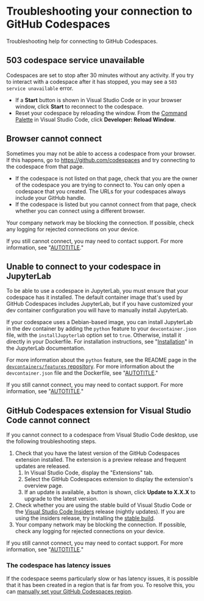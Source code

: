 # Troubleshooting your connection to GitHub Codespaces

Troubleshooting help for connecting to GitHub Codespaces.

## 503 codespace service unavailable

Codespaces are set to stop after 30 minutes without any activity. If you try to interact with a codespace after it has stopped, you may see a `503 service unavailable` error.

- If a **Start** button is shown in Visual Studio Code or in your browser window, click **Start** to reconnect to the codespace.
- Reset your codespace by reloading the window. From the [Command Palette](/codespaces/reference/using-the-vs-code-command-palette-in-codespaces#accessing-the-command-palette) in Visual Studio Code, click **Developer: Reload Window**.

## Browser cannot connect

Sometimes you may not be able to access a codespace from your browser. If this happens, go to https://github.com/codespaces and try connecting to the codespace from that page.

- If the codespace is not listed on that page, check that you are the owner of the codespace you are trying to connect to. You can only open a codespace that you created. The URLs for your codespaces always include your GitHub handle.
- If the codespace is listed but you cannot connect from that page, check whether you can connect using a different browser.

Your company network may be blocking the connection. If possible, check any logging for rejected connections on your device.

If you still cannot connect, you may need to contact support. For more information, see "[AUTOTITLE](/codespaces/troubleshooting/working-with-support-for-github-codespaces)."

## Unable to connect to your codespace in JupyterLab

To be able to use a codespace in JupyterLab, you must ensure that your codespace has it installed. The default container image that's used by GitHub Codespaces includes JupyterLab, but if you have customized your dev container configuration you will have to manually install JupyterLab.

If your codespace uses a Debian-based image, you can install JupyterLab in the dev container by adding the `python` feature to your `devcontainer.json` file, with the `installJupyterlab` option set to `true`. Otherwise, install it directly in your Dockerfile. For installation instructions, see "[Installation](https://jupyterlab.readthedocs.io/en/stable/getting_started/installation.html)" in the JupyterLab documentation.

For more information about the `python` feature, see the README page in the [`devcontainers/features` repository](https://github.com/devcontainers/features/tree/main/src/python). For more information about the `devcontainer.json` file and the Dockerfile, see "[AUTOTITLE](/codespaces/setting-up-your-project-for-codespaces/adding-a-dev-container-configuration/introduction-to-dev-containers#devcontainerjson)."

If you still cannot connect, you may need to contact support. For more information, see "[AUTOTITLE](/codespaces/troubleshooting/working-with-support-for-github-codespaces)."

## GitHub Codespaces extension for Visual Studio Code cannot connect

If you cannot connect to a codespace from Visual Studio Code desktop, use the following troubleshooting steps.

1. Check that you have the latest version of the GitHub Codespaces extension installed. The extension is a preview release and frequent updates are released.
   1. In Visual Studio Code, display the "Extensions" tab.
   1. Select the GitHub Codespaces extension to display the extension's overview page.
   1. If an update is available, a button is shown, click **Update to X.X.X** to upgrade to the latest version.
1. Check whether you are using the stable build of Visual Studio Code or the [Visual Studio Code Insiders](https://code.visualstudio.com/insiders/) release (nightly updates). If you are using the insiders release, try installing the [stable build](https://code.visualstudio.com/).
1. Your company network may be blocking the connection. If possible, check any logging for rejected connections on your device.

If you still cannot connect, you may need to contact support. For more information, see "[AUTOTITLE](/codespaces/troubleshooting/working-with-support-for-github-codespaces)."

### The codespace has latency issues

If the codespace seems particularly slow or has latency issues, it is possible that it has been created in a region that is far from you. To resolve this, you can [manually set your GitHub Codespaces region](/codespaces/customizing-your-codespace/setting-your-default-region-for-github-codespaces).
